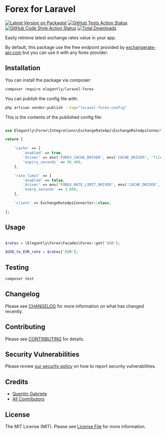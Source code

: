 # Forex for Laravel

[![Latest Version on Packagist](https://img.shields.io/packagist/v/elegantly/laravel-forex.svg?style=flat-square)](https://packagist.org/packages/elegantly/laravel-forex)
[![GitHub Tests Action Status](https://img.shields.io/github/actions/workflow/status/elegantly/laravel-forex/run-tests.yml?branch=main&label=tests&style=flat-square)](https://github.com/ElegantEngineeringTech/laravel-forex/actions?query=workflow%3Arun-tests+branch%3Amain)
[![GitHub Code Style Action Status](https://img.shields.io/github/actions/workflow/status/elegantly/laravel-forex/fix-php-code-style-issues.yml?branch=main&label=code%20style&style=flat-square)](https://github.com/ElegantEngineeringTech/laravel-forex/actions?query=workflow%3A"Fix+PHP+code+style+issues"+branch%3Amain)
[![Total Downloads](https://img.shields.io/packagist/dt/elegantly/laravel-forex.svg?style=flat-square)](https://packagist.org/packages/elegantly/laravel-forex)

Easily retreive latest exchange rates value in your app.

By default, this package use the free endpoint provided by [exchangerate-api.com](https://www.exchangerate-api.com/) but you can use it with any forex provider.

## Installation

You can install the package via composer:

```bash
composer require elegantly/laravel-forex
```

You can publish the config file with:

```bash
php artisan vendor:publish --tag="laravel-forex-config"
```

This is the contents of the published config file:

```php

use Elegantly\Forex\Integrations\ExchangeRateApi\ExchangeRateApiConnector;

return [

    'cache' => [
        'enabled' => true,
        'driver' => env('FOREX_CACHE_DRIVER', env('CACHE_DRIVER', 'file')),
        'expiry_seconds' => 86_400,
    ],

    'rate_limit' => [
        'enabled' => false,
        'driver' => env('FOREX_RATE_LIMIT_DRIVER', env('CACHE_DRIVER', 'file')),
        'every_seconds' => 3_600,
    ],

    'client' => ExchangeRateApiConnector::class,

];
```

## Usage

```php

$rates = \Elegantly\Forex\Facades\Forex::get('USD');

$USD_to_EUR_rate = $rates['EUR'];

```

## Testing

```bash
composer test
```

## Changelog

Please see [CHANGELOG](CHANGELOG.md) for more information on what has changed recently.

## Contributing

Please see [CONTRIBUTING](CONTRIBUTING.md) for details.

## Security Vulnerabilities

Please review [our security policy](../../security/policy) on how to report security vulnerabilities.

## Credits

-   [Quentin Gabriele](https://github.com/QuentinGab)
-   [All Contributors](../../contributors)

## License

The MIT License (MIT). Please see [License File](LICENSE.md) for more information.
